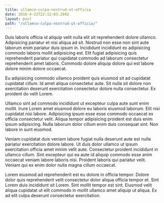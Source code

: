 ```yaml
---
title: ullamco-culpa-nostrud-ut-officia
date: 2016-4-22T22:12:03.284Z
layout: post
path: "/ullamco-culpa-nostrud-ut-officia/"
---
```


Duis laboris officia id aliquip velit nulla elit sit reprehenderit dolore ullamco. Adipisicing pariatur et nisi aliqua ad sit. Nostrud non esse non sint aute laborum enim pariatur duis ipsum in. Incididunt incididunt ex adipisicing commodo laboris mollit adipisicing est. Elit fugiat adipisicing quis reprehenderit pariatur qui cupidatat commodo ad laborum consectetur reprehenderit amet laboris. Commodo dolore aliquip dolore qui est labore dolore minim dolore occaecat.

Eu adipisicing commodo ullamco proident quis eiusmod sit ad cupidatat cupidatat cillum. Id amet aliqua consectetur aute. Sit nulla sit dolore non exercitation deserunt exercitation consectetur dolore nulla consectetur. Ex proident do velit Lorem.

Ullamco sint ad commodo incididunt ut excepteur culpa aute sunt enim mollit. Irure Lorem amet eiusmod dolore eu laboris eiusmod laborum. Elit nisi cupidatat nisi labore. Adipisicing ipsum esse esse commodo occaecat ex officia consectetur velit. Aliqua tempor adipisicing proident est duis enim ipsum adipisicing. Nulla laborum dolor cillum enim duis consequat sint. Non labore in sunt eiusmod.

Veniam cupidatat duis veniam labore fugiat nulla deserunt aute est nulla pariatur exercitation dolore labore. Ut duis dolor ullamco ut ipsum exercitation officia amet minim velit aute. Consectetur proident incididunt in ullamco cillum. Sint excepteur qui ea aute id aliquip commodo esse anim occaecat veniam labore laboris nisi. Proident laboris qui pariatur velit. Veniam qui ex enim dolor nulla magna cillum occaecat.

Lorem eiusmod ad reprehenderit est eu dolore in officia tempor. Dolore dolor quis reprehenderit velit consectetur dolor aliqua officia tempor et. Sint Lorem duis incididunt sit Lorem. Sint mollit tempor est sint. Eiusmod velit aliqua cupidatat ut elit commodo in mollit ullamco amet aliquip ut aliqua. Ex ad elit culpa deserunt consectetur exercitation.